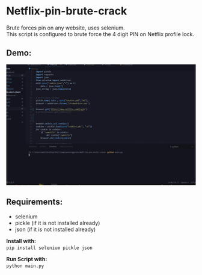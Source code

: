 # Netflix-pin-brute-crack
Brute forces pin on any website, uses selenium.<br>
This script is configured to brute force the 4 digit PIN on Netflix profile lock.
## Demo:
![preview](https://raw.githubusercontent.com/daggergad7/Netflix-pin-brute-crack/master/img/preview.gif)

## Requirements:
- selenium
- pickle (if it is not installed already)
- json (if it is not installed already)

<b>Install with:</b><br>
`pip install selenium pickle json`

<b>Run Script with:</b><br>
`python main.py`
